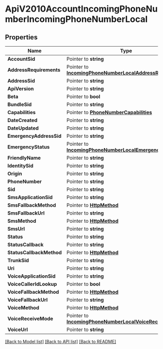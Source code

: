 # ApiV2010AccountIncomingPhoneNumberIncomingPhoneNumberLocal

## Properties

Name | Type | Description | Notes
------------ | ------------- | ------------- | -------------
**AccountSid** | Pointer to **string** |  |
**AddressRequirements** | Pointer to [**IncomingPhoneNumberLocalAddressRequirement**](incoming_phone_number_local_address_requirement.md) |  |
**AddressSid** | Pointer to **string** |  |
**ApiVersion** | Pointer to **string** |  |
**Beta** | Pointer to **bool** |  |
**BundleSid** | Pointer to **string** |  |
**Capabilities** | Pointer to [**PhoneNumberCapabilities**](phone_number_capabilities.md) |  |
**DateCreated** | Pointer to **string** |  |
**DateUpdated** | Pointer to **string** |  |
**EmergencyAddressSid** | Pointer to **string** |  |
**EmergencyStatus** | Pointer to [**IncomingPhoneNumberLocalEmergencyStatus**](incoming_phone_number_local_emergency_status.md) |  |
**FriendlyName** | Pointer to **string** |  |
**IdentitySid** | Pointer to **string** |  |
**Origin** | Pointer to **string** |  |
**PhoneNumber** | Pointer to **string** |  |
**Sid** | Pointer to **string** |  |
**SmsApplicationSid** | Pointer to **string** |  |
**SmsFallbackMethod** | Pointer to [**HttpMethod**](http_method.md) |  |
**SmsFallbackUrl** | Pointer to **string** |  |
**SmsMethod** | Pointer to [**HttpMethod**](http_method.md) |  |
**SmsUrl** | Pointer to **string** |  |
**Status** | Pointer to **string** |  |
**StatusCallback** | Pointer to **string** |  |
**StatusCallbackMethod** | Pointer to [**HttpMethod**](http_method.md) |  |
**TrunkSid** | Pointer to **string** |  |
**Uri** | Pointer to **string** |  |
**VoiceApplicationSid** | Pointer to **string** |  |
**VoiceCallerIdLookup** | Pointer to **bool** |  |
**VoiceFallbackMethod** | Pointer to [**HttpMethod**](http_method.md) |  |
**VoiceFallbackUrl** | Pointer to **string** |  |
**VoiceMethod** | Pointer to [**HttpMethod**](http_method.md) |  |
**VoiceReceiveMode** | Pointer to [**IncomingPhoneNumberLocalVoiceReceiveMode**](incoming_phone_number_local_voice_receive_mode.md) |  |
**VoiceUrl** | Pointer to **string** |  |

[[Back to Model list]](../README.md#documentation-for-models) [[Back to API list]](../README.md#documentation-for-api-endpoints) [[Back to README]](../README.md)


